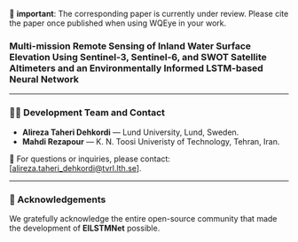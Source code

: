 🛑 **important**: The corresponding paper is currently under review. Please cite the paper once published when using WQEye in your work.

### Multi-mission Remote Sensing of Inland Water Surface Elevation Using Sentinel-3, Sentinel-6, and SWOT Satellite Altimeters and an Environmentally Informed LSTM-based Neural Network
---------------------------------------------------------------------------------------------

### 👨‍💻 Development Team and Contact

- **Alireza Taheri Dehkordi** — Lund University, Lund, Sweden.
- **Mahdi Rezapour** — K. N. Toosi Univeristy of Technology, Tehran, Iran. 

📧 For questions or inquiries, please contact: [alireza.taheri_dehkordi@tvrl.lth.se].

---------------------------------------------------------------------------------------------

### 🙏 Acknowledgements

We gratefully acknowledge the entire open-source community that made the development of **EILSTMNet** possible.
